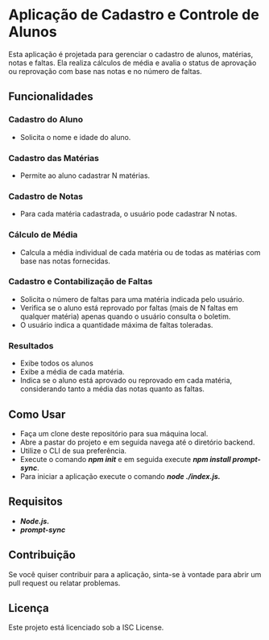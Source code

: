 # Aplicação de Cadastro e Controle de Alunos
Esta aplicação é projetada para gerenciar o cadastro de alunos, matérias, notas e faltas. Ela realiza cálculos de média e avalia o status de aprovação ou reprovação com base nas notas e no número de faltas.

## Funcionalidades

### Cadastro do Aluno
- Solicita o nome e idade do aluno.

### Cadastro das Matérias
- Permite ao aluno cadastrar N matérias.

### Cadastro de Notas
- Para cada matéria cadastrada, o usuário pode cadastrar N notas.

###  Cálculo de Média
- Calcula a média individual de cada matéria ou de todas as matérias com base nas notas fornecidas.

### Cadastro e Contabilização de Faltas
- Solicita o número de faltas para uma matéria indicada pelo usuário.
- Verifica se o aluno está reprovado por faltas (mais de N faltas em qualquer matéria) apenas quando o usuário consulta o boletim.
- O usuário indica a quantidade máxima de faltas toleradas.

### Resultados
- Exibe todos os alunos
- Exibe a média de cada matéria.
- Indica se o aluno está aprovado ou reprovado em cada matéria, considerando tanto a média das notas quanto as faltas.

## Como Usar
- Faça um clone deste repositório para sua máquina local.
- Abre a pastar do projeto e em seguida navega até o diretório backend.
- Utilize o CLI de sua preferência.
- Execute o comando ***npm init*** e em seguida execute ***npm install prompt-sync***.
- Para iniciar a aplicação execute o comando ***node ./index.js.***

## Requisitos
- ***Node.js.***
- ***prompt-sync***

## Contribuição
Se você quiser contribuir para a aplicação, sinta-se à vontade para abrir um pull request ou relatar problemas.

## Licença
Este projeto está licenciado sob a ISC License.